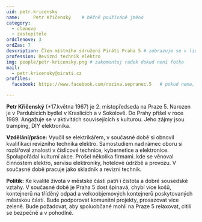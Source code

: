 ```yaml
---
uid: petr.kricensky
name:     Petr Křičenský  	# běžně používáné jméno
category:
  - clenove
  - zastupitele  
ordclenove: 3
ordZas: 7
description: Člen místního sdružení Piráti Praha 5 # zobrazuje se v lide
profession: Revizní technik elektro
img: people/petr-kricensky.png # zakomentuj radek dokud není fotka
mail:
  - petr.kricensky@pirati.cz
profiles:
  facebook: https://www.facebook.com/rozina.sepranec.5   # pokud nema, staci smazat tuto radku

---
```


**Petr Křičenský** (*17.května 1967) je 2. místopředseda na Praze 5. Narozen je v Pardubicích bydlel v Kraslicích a v Sokolově. Do Prahy přišel v roce 1989. Angažuje se v aktivitách souvisejících s kulturou. Jeho zájmy jsou tramping, DIY elektronika.

**Vzdělání/práce:** Vyučil se elektrikářem, v současné době si obnovil kvalifikaci revizního technika elektro. Samostudiem nad rámec oboru si rozšiřoval znalosti v číslicové technice, kybernetice a elektronice. Spolupořádal kulturní akce. Prošel několika firmami. kde se věnoval činnostem elektro, servisu elektroniky, hotelové údržbě a provozu. V současné době pracuje jako skladník a revizní technik.

**Politik:** Ke kvalitě života v městské části patří i čistota a dobré sousedské vztahy. V současné době je Praha 5 dost špinavá, chybí více košů, kontejnerů na tříděný odpad a velkoobjemových kontejnerů poskytovaných městskou částí. Bude podporovat komunitní projekty, prosazovat vice zeleně. Bude požadovat, aby spoluobčané mohli na Praze 5 relaxovat, citili se bezpečně a v pohodlně.
